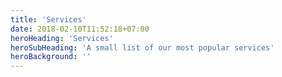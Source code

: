 ```yaml
---
title: 'Services'
date: 2018-02-10T11:52:18+07:00
heroHeading: 'Services'
heroSubHeading: 'A small list of our most popular services'
heroBackground: ''
---
```

